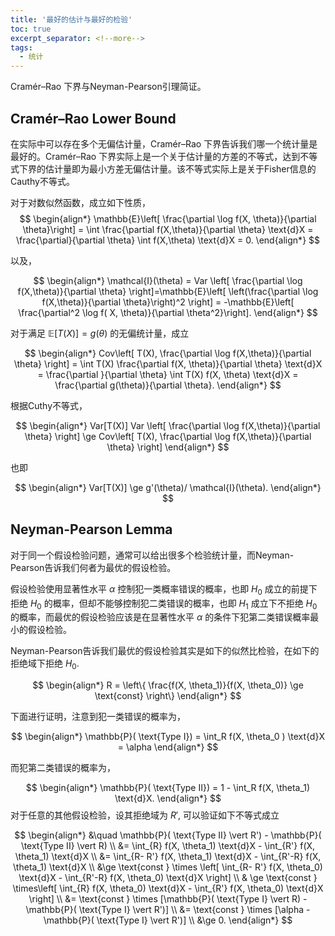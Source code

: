 ```yaml
---
title: '最好的估计与最好的检验'
toc: true
excerpt_separator: <!--more-->
tags:
  - 统计
---
```




Cramér–Rao 下界与Neyman-Pearson引理简证。

<!--more-->



## Cramér–Rao Lower Bound



在实际中可以存在多个无偏估计量，Cramér–Rao 下界告诉我们哪一个统计量是最好的。Cramér–Rao 下界实际上是一个关于估计量的方差的不等式，达到不等式下界的估计量即为最小方差无偏估计量。该不等式实际上是关于Fisher信息的Cauthy不等式。

对于对数似然函数，成立如下性质，
$$
\begin{align*}
\mathbb{E}\left[ \frac{\partial \log f(X, \theta)}{\partial \theta}\right] = \int \frac{\partial f(X,\theta)}{\partial \theta}  \text{d}X = \frac{\partial}{\partial \theta} \int  f(X,\theta) \text{d}X = 0. 
\end{align*}
$$

以及，

$$
\begin{align*}
\mathcal{I}(\theta) = Var \left[ \frac{\partial \log f(X,\theta)}{\partial \theta}  \right]=\mathbb{E}\left[ \left(\frac{\partial \log f(X,\theta)}{\partial \theta}\right)^2 \right] = -\mathbb{E}\left[ \frac{\partial^2 \log f( X, \theta)}{\partial \theta^2}\right].
\end{align*}
$$

对于满足 $\mathbb{E}[T(X)] = g(\theta)$ 的无偏统计量，成立

$$
\begin{align*}
Cov\left[ T(X), \frac{\partial \log f(X,\theta)}{\partial  \theta} \right] = \int T(X) \frac{\partial f(X, \theta)}{\partial \theta} \text{d}X = \frac{\partial }{\partial \theta} \int T(X) f(X, \theta) \text{d}X = \frac{\partial g(\theta)}{\partial \theta}.
\end{align*}
$$

根据Cuthy不等式，

$$
\begin{align*}
Var[T(X)] Var \left[ \frac{\partial \log f(X,\theta)}{\partial \theta}  \right] \ge Cov\left[ T(X), \frac{\partial \log f(X,\theta)}{\partial  \theta} \right]
\end{align*}
$$

也即

$$
\begin{align*}
Var[T(X)] \ge  g'(\theta)/ \mathcal{I}(\theta).
\end{align*}
$$


## Neyman-Pearson Lemma



对于同一个假设检验问题，通常可以给出很多个检验统计量，而Neyman-Pearson告诉我们何者为最优的假设检验。

假设检验使用显著性水平 $\alpha$ 控制犯一类概率错误的概率，也即 $H_0$ 成立的前提下拒绝 $H_0$ 的概率，但却不能够控制犯二类错误的概率，也即 $H_1$ 成立下不拒绝 $H_0$ 的概率，而最优的假设检验应该是在显著性水平 $\alpha$ 的条件下犯第二类错误概率最小的假设检验。

Neyman-Pearson告诉我们最优的假设检验其实是如下的似然比检验，在如下的拒绝域下拒绝 $H_0$.

$$
\begin{align*}
R = \left\{ \frac{f(X, \theta_1)}{f(X, \theta_0)} \ge \text{const} \right\}
\end{align*}
$$

下面进行证明，注意到犯一类错误的概率为，

$$
\begin{align*}
\mathbb{P}( \text{Type I}) = \int_R f(X, \theta_0 ) \text{d}X  = \alpha
\end{align*}
$$

而犯第二类错误的概率为，

$$
\begin{align*}
\mathbb{P}( \text{Type II}) = 1 - \int_R f(X, \theta_1) \text{d}X.
\end{align*}
$$
对于任意的其他假设检验，设其拒绝域为 $R'$, 可以验证如下不等式成立


$$
\begin{align*}
&\quad \mathbb{P}( \text{Type II} \vert R')  -  \mathbb{P}( \text{Type II} \vert R) \\
&= \int_{R} f(X, \theta_1) \text{d}X - \int_{R'} f(X, \theta_1) \text{d}X \\
&=  \int_{R- R'} f(X, \theta_1) \text{d}X - \int_{R'-R} f(X, \theta_1) \text{d}X \\
&\ge \text{const } \times  \left[ \int_{R- R'} f(X, \theta_0) \text{d}X - \int_{R'-R} f(X, \theta_0) \text{d}X \right] \\
& \ge \text{const } \times\left[ \int_{R} f(X, \theta_0) \text{d}X - \int_{R'} f(X, \theta_0) \text{d}X \right] \\
&= \text{const } \times [\mathbb{P}( \text{Type I} \vert R)  -  \mathbb{P}( \text{Type I} \vert R')] \\
&= \text{const }  \times [\alpha - \mathbb{P}( \text{Type I} \vert R')] \\
&\ge 0.
\end{align*}
$$
